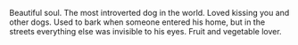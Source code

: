 Beautiful soul. The most introverted dog in the world. Loved kissing you and other dogs. Used to bark when someone entered his home, but in the streets everything else was invisible to his eyes. Fruit and vegetable lover.
